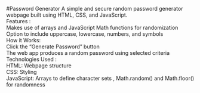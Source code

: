 #Password Generator
A simple and secure random password generator webpage built using HTML, CSS, and JavaScript.
<br>
Features : <br>
Makes use of arrays and JavaScript Math functions for randomization
<br>
Option to include uppercase, lowercase, numbers, and symbols 
<br>
How it Works: <br>
Click the “Generate Password” button
<br>
The web app produces a random password using selected criteria
<br>
Technologies Used : <br>
HTML: Webpage structure
<br>
CSS: Styling 
<br>
JavaScript: Arrays to define character sets , Math.random() and Math.floor() for randomness
